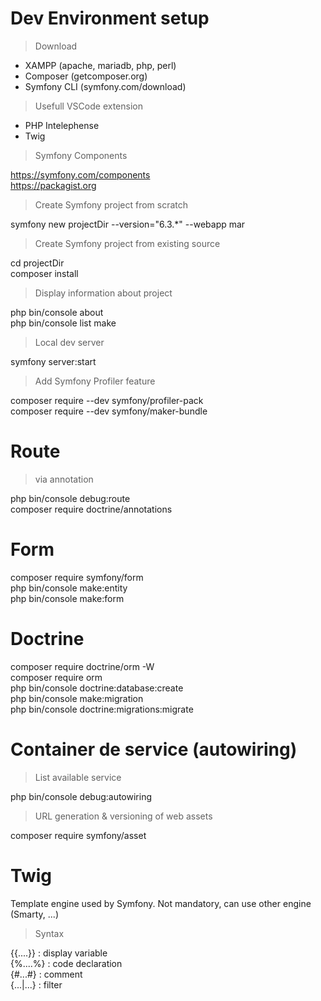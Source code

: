 # Dev Environment setup

> Download

- XAMPP (apache, mariadb, php, perl)
- Composer (getcomposer.org)
- Symfony CLI (symfony.com/download)

> Usefull VSCode extension
- PHP Intelephense
- Twig

> Symfony Components

https://symfony.com/components  
https://packagist.org

> Create Symfony project from scratch 

symfony new projectDir --version="6.3.*" --webapp mar

> Create Symfony project from existing source

cd projectDir   
composer install

> Display information about project

php bin/console about  
php bin/console list make

> Local dev server  

symfony server:start

> Add Symfony Profiler feature

composer require --dev symfony/profiler-pack  
composer require --dev symfony/maker-bundle

# Route 
> via annotation

php bin/console debug:route   
composer require doctrine/annotations

# Form

composer require symfony/form  
php bin/console make:entity  
php bin/console make:form

# Doctrine

composer require doctrine/orm -W  
composer require orm  
php bin/console doctrine:database:create  
php bin/console make:migration  
php bin/console doctrine:migrations:migrate

# Container de service (autowiring)

> List available service

php bin/console debug:autowiring

> URL generation & versioning of web assets

composer require symfony/asset

# Twig
Template engine used by Symfony.
Not mandatory, can use other engine (Smarty, ...)

> Syntax

{{....}} : display variable  
{%....%} : code declaration  
{#...#} : comment  
{...|...} : filter
